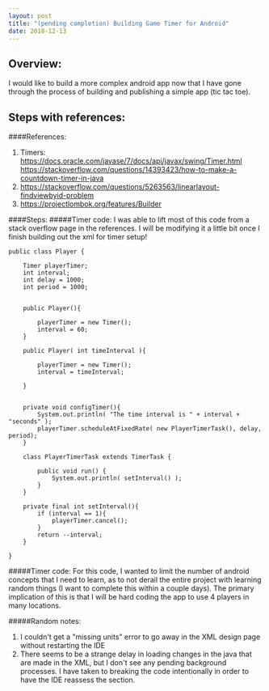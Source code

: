 ```yaml
---
layout: post 
title: "(pending completion) Building Game Timer for Android" 
date: 2018-12-13
---
```

## Overview:  
I would like to build a more complex android app now that I have gone through the process
    of building and publishing a simple app (tic tac toe). 

## Steps with references:   

####References:
1. Timers:
    https://docs.oracle.com/javase/7/docs/api/javax/swing/Timer.html
    https://stackoverflow.com/questions/14393423/how-to-make-a-countdown-timer-in-java
2. https://stackoverflow.com/questions/5263563/linearlayout-findviewbyid-problem
3. https://projectlombok.org/features/Builder

####Steps:
#####Timer code:
I was able to lift most of this code from a stack overflow page in the references.
    I will be modifying it a little bit once I finish building out the xml for timer 
    setup!
```$xslt
public class Player {

    Timer playerTimer;
    int interval;
    int delay = 1000;
    int period = 1000;


    public Player(){

        playerTimer = new Timer();
        interval = 60;
    }

    public Player( int timeInterval ){

        playerTimer = new Timer();
        interval = timeInterval;

    }


    private void configTimer(){
        System.out.println( "The time interval is " + interval + "seconds" );
        playerTimer.scheduleAtFixedRate( new PlayerTimerTask(), delay, period);
    }

    class PlayerTimerTask extends TimerTask {

        public void run() {
            System.out.println( setInterval() );
        }
    }

    private final int setInterval(){
        if (interval == 1){
            playerTimer.cancel();
        }
        return --interval;
    }

}
```

#####Timer code:
For this code, I wanted to limit the number of android concepts that I need to learn, 
    as to not derail the entire project with learning random things 
    (I want to complete this within a couple days).
    The primary implication of this is that I will be hard coding the app to use 4 players in many locations. 



#####Random notes:
1. I couldn't get a "missing units" error to go away in the XML design page without restarting the IDE
2. There seems to be a strange delay in loading changes in the java that are made in the XML, 
    but I don't see any pending background processes.
    I have taken to breaking the code intentionally in order to have the IDE reassess the section. 